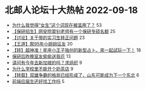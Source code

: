 # 北邮人论坛十大热帖 2022-09-18

- [为什么我觉得“女生”这个词现在被滥用了？](https://bbs.byr.cn/article/Feeling/3193321) 53
- [【保研招生】网安院窦钊老师有一个保研专硕名额](https://bbs.byr.cn/article/AimGraduate/1219338) 25
- [【讨论】关于带的实习生转正问题](https://bbs.byr.cn/article/WorkLife/1191099) 23
- [【王道】帮95年小姐姐征友](https://bbs.byr.cn/article/Friends/2030125) 20
- [【转】超神准！星座小王子独创的新型占卜、來一起試玩一下！](https://bbs.byr.cn/article/Constellations/326533) 18
- [保研后昨晚室友偷偷送我花](https://bbs.byr.cn/article/Picture/3329547) 13
- [请问有今年去新加坡的吗？求组织](https://bbs.byr.cn/article/GoAbroad/376303) 9
- [为什么学校里不能开个奶茶店](https://bbs.byr.cn/article/Talking/6364431) 9
- [【转载】双雄争霸的格局已经形成了，山东可能成为下一个东北](https://bbs.byr.cn/article/Shandong/422486) 6
- [前端应届生还好找工作吗](https://bbs.byr.cn/article/Job/2171480) 5


